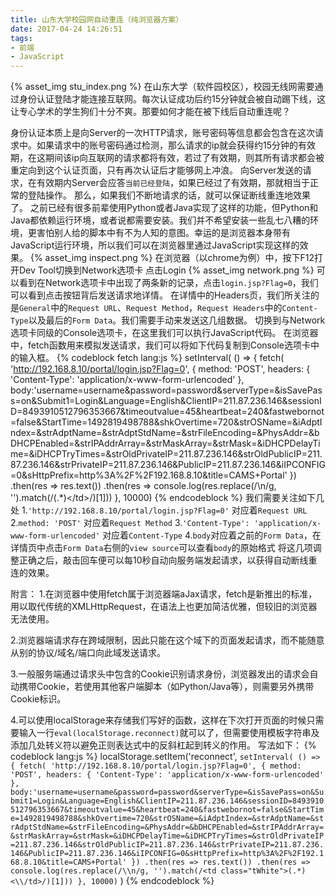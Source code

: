 ```yaml
---
title: 山东大学校园网自动重连（纯浏览器方案）
date: 2017-04-24 14:26:51
tags:
- 前端
- JavaScript
---
```

{% asset_img stu_index.png %}
在山东大学（软件园校区），校园无线网需要通过身份认证登陆才能连接互联网。每次认证成功后约15分钟就会被自动踢下线，这让专心学术的学生狗们十分不爽。那要如何才能在被下线后自动重连呢？
<!--more-->
身份认证本质上是向Server的一次HTTP请求，账号密码等信息都会包含在这次请求中。如果请求中的账号密码通过检测，那么请求的ip就会获得约15分钟的有效期，在这期间该ip向互联网的请求都将有效，若过了有效期，则其所有请求都会被重定向到这个认证页面，只有再次认证后才能够网上冲浪。
向Server发送的请求，在有效期内Server会应答`当前已经登陆`，如果已经过了有效期，那就相当于正常的登陆操作。
那么，如果我们不断地请求的话，就可以保证断线重连地效果了。
之前已经有很多前辈使用Python或者Java实现了这样的功能，但Python和Java都依赖运行环境，或者说都需要安装。我们并不希望安装一些乱七八糟的环境，更害怕别人给的脚本中有不为人知的意图。幸运的是浏览器本身带有JavaScript运行环境，所以我们可以在浏览器里通过JavaScript实现这样的效果。
{% asset_img inspect.png %}
在浏览器（以chrome为例）中，按下F12打开Dev Tool切换到Network选项卡
点击Login
{% asset_img network.png %}
可以看到在Network选项卡中出现了两条新的记录，点击`login.jsp?Flag=0`，我们可以看到点击按钮背后发送请求地详情。
在详情中的Headers页，我们所关注的是`General`中的`Request URL`、`Request Method`，`Request Headers`中的`Content-Type`以及最后的`Form Data`。我们需要手动来发送这几组数据。
切换到与Network选项卡同级的Console选项卡，在这里我们可以执行JavaScript代码。
在浏览器中，fetch函数用来模拟发送请求，我们可以将如下代码复制到Console选项卡中的输入框。
{% codeblock fetch lang:js %}
setInterval( () => {
    fetch(
        'http://192.168.8.10/portal/login.jsp?Flag=0', {
            method: 'POST',
            headers: {
                'Content-Type': 'application/x-www-form-urlencoded'
            },
            body:'username=username&password=password&serverType=&isSavePass=on&Submit1=Login&Language=English&ClientIP=211.87.236.146&sessionID=8493910512796353667&timeoutvalue=45&heartbeat=240&fastwebornot=false&StartTime=1492819498788&shkOvertime=720&strOSName=&iAdptIndex=&strAdptName=&strAdptStdName=&strFileEncoding=&PhysAddr=&bDHCPEnabled=&strIPAddrArray=&strMaskArray=&strMask=&iDHCPDelayTime=&iDHCPTryTimes=&strOldPrivateIP=211.87.236.146&strOldPublicIP=211.87.236.146&strPrivateIP=211.87.236.146&PublicIP=211.87.236.146&iIPCONFIG=0&sHttpPrefix=http%3A%2F%2F192.168.8.10&title=CAMS+Portal'
        })
            .then(res => res.text())
            .then(res => console.log(res.replace(/\n/g, '').match(/<td class="tWhite">(.*)<\/td>/)[1]))
}, 10000)
{% endcodeblock %}
我们需要关注如下几处
1.`'http://192.168.8.10/portal/login.jsp?Flag=0'` 对应着`Request URL`
2.`method: 'POST'` 对应着`Request Method`
3.`'Content-Type': 'application/x-www-form-urlencoded'` 对应着`Content-Type`
4.`body`对应着之前的`Form Data`，在详情页中点击`Form Data`右侧的`view source`可以查看`body`的原始格式
将这几项调整正确之后，敲击回车便可以每10秒自动向服务端发起请求，以获得自动断线重连的效果。

附言：
1.在浏览器中使用fetch属于浏览器端aJax请求，fetch是新推出的标准，用以取代传统的XMLHttpRequest，在语法上也更加简洁优雅，但较旧的浏览器无法使用。

2.浏览器端请求存在跨域限制，因此只能在这个域下的页面发起请求，而不能随意从别的协议/域名/端口向此域发送请求。

3.一般服务端通过请求头中包含的Cookie识别请求身份，浏览器发出的请求会自动携带Cookie，若使用其他客户端脚本（如Python/Java等），则需要另外携带Cookie标识。

4.可以使用localStorage来存储我们写好的函数，这样在下次打开页面的时候只需要输入一行`eval(localStorage.reconnect)`就可以了，但需要使用模板字符串及添加几处转义符以避免正则表达式中的反斜杠起到转义的作用。
写法如下：
{% codeblock lang:js %}
localStorage.setItem('reconnect',
`setInterval( () => {
    fetch(
        'http://192.168.8.10/portal/login.jsp?Flag=0', {
            method: 'POST',
            headers: {
                'Content-Type': 'application/x-www-form-urlencoded'
            },
            body:'username=username&password=password&serverType=&isSavePass=on&Submit1=Login&Language=English&ClientIP=211.87.236.146&sessionID=8493910512796353667&timeoutvalue=45&heartbeat=240&fastwebornot=false&StartTime=1492819498788&shkOvertime=720&strOSName=&iAdptIndex=&strAdptName=&strAdptStdName=&strFileEncoding=&PhysAddr=&bDHCPEnabled=&strIPAddrArray=&strMaskArray=&strMask=&iDHCPDelayTime=&iDHCPTryTimes=&strOldPrivateIP=211.87.236.146&strOldPublicIP=211.87.236.146&strPrivateIP=211.87.236.146&PublicIP=211.87.236.146&iIPCONFIG=0&sHttpPrefix=http%3A%2F%2F192.168.8.10&title=CAMS+Portal'
        })
            .then(res => res.text())
            .then(res => console.log(res.replace(/\\n/g, '').match(/<td class="tWhite">(.*)<\\/td>/)[1]))
}, 10000)`
)
{% endcodeblock %}